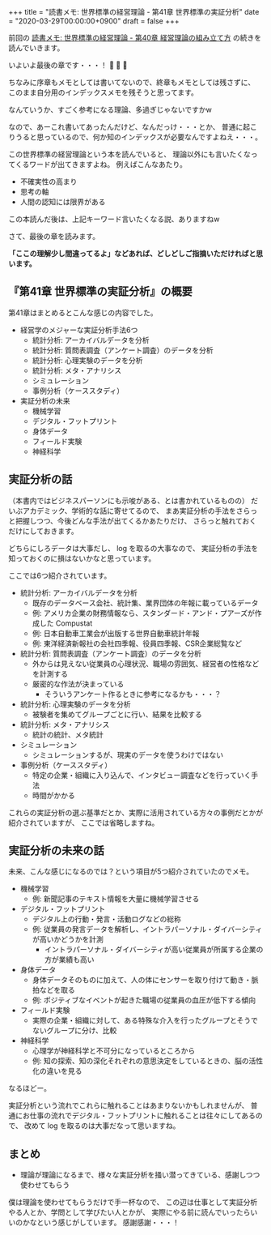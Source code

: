 +++
title = "読書メモ: 世界標準の経営理論 - 第41章 世界標準の実証分析"
date = "2020-03-29T00:00:00+0900"
draft = false
+++

前回の [読書メモ: 世界標準の経営理論 - 第40章 経営理論の組み立て方](/biz/20200327/) の続きを読んでいきます。

いよいよ最後の章です・・・！ :tada: :tada: :tada:

ちなみに序章もメモとしては書いてないので、終章もメモとしては残さずに、
このまま自分用のインデックスメモを残そうと思ってます。

なんていうか、すごく参考になる理論、多過ぎじゃないですかw

なので、あーこれ書いてあったんだけど、なんだっけ・・・とか、
普通に起こりうると思っているので、何か知のインデックスが必要なんですよねえ・・・。

この世界標準の経営理論という本を読んでいると、
理論以外にも言いたくなってくるワードが出てきますよね。
例えばこんなあたり。

- 不確実性の高まり
- 思考の軸
- 人間の認知には限界がある

この本読んだ後は、上記キーワード言いたくなる説、ありますねw

さて、最後の章を読みます。

**「ここの理解少し間違ってるよ」などあれば、どしどしご指摘いただければと思います。**



## 『第41章 世界標準の実証分析』の概要

第41章はまとめるとこんな感じの内容でした。

- 経営学のメジャーな実証分析手法6つ
    - 統計分析: アーカイバルデータを分析
    - 統計分析: 質問表調査（アンケート調査）のデータを分析
    - 統計分析: 心理実験のデータを分析
    - 統計分析: メタ・アナリシス
    - シミュレーション
    - 事例分析（ケーススタディ）
- 実証分析の未来
    - 機械学習
    - デジタル・フットプリント
    - 身体データ
    - フィールド実験
    - 神経科学



## 実証分析の話

（本書内ではビジネスパーソンにも示唆がある、とは書かれているものの）
だいぶアカデミック、学術的な話に寄せてるので、
まあ実証分析の手法をさらっと把握しつつ、今後どんな手法が出てくるかあたりだけ、
さらっと触れておくだけにしておきます。

どちらにしろデータは大事だし、 log を取るの大事なので、
実証分析の手法を知っておくのに損はないかなと思っています。

ここでは6つ紹介されています。

- 統計分析: アーカイバルデータを分析
    - 既存のデータベース会社、統計集、業界団体の年報に載っているデータ
    - 例: アメリカ企業の財務情報なら、スタンダード・アンド・プアーズが作成した Compustat
    - 例: 日本自動車工業会が出版する世界自動車統計年報
    - 例: 東洋経済新報社の会社四季報、役員四季報、CSR企業総覧など
- 統計分析: 質問表調査（アンケート調査）のデータを分析
    - 外からは見えない従業員の心理状況、職場の雰囲気、経営者の性格などを計測する
    - 厳密的な作法が決まっている
        - そういうアンケート作るときに参考になるかも・・・？
- 統計分析: 心理実験のデータを分析
    - 被験者を集めてグループごとに行い、結果を比較する
- 統計分析: メタ・アナリシス
    - 統計の統計、メタ統計
- シミュレーション
    - シミュレーションするが、現実のデータを使うわけではない
- 事例分析（ケーススタディ）
    - 特定の企業・組織に入り込んで、インタビュー調査などを行っていく手法
    - 時間がかかる

これらの実証分析の選ぶ基準だとか、実際に活用されている方々の事例だとかが紹介されていますが、
ここでは省略しますね。



## 実証分析の未来の話

未来、こんな感じになるのでは？という項目が5つ紹介されていたのでメモ。

- 機械学習
    - 例: 新聞記事のテキスト情報を大量に機械学習させる
- デジタル・フットプリント
    - デジタル上の行動・発言・活動ログなどの総称
    - 例: 従業員の発言データを解析し、イントラパーソナル・ダイバーシティが高いかどうかを計測
        - イントラパーソナル・ダイバーシティが高い従業員が所属する企業の方が業績も高い
- 身体データ
    - 身体データそのものに加えて、人の体にセンサーを取り付けて動き・脈拍などを取る
    - 例: ポジティブなイベントが起きた職場の従業員の血圧が低下する傾向
- フィールド実験
    - 実際の企業・組織に対して、ある特殊な介入を行ったグループとそうでないグループに分け、比較
- 神経科学
    - 心理学が神経科学と不可分になっているところから
    - 例: 知の探索、知の深化それぞれの意思決定をしているときの、脳の活性化の違いを見る

なるほどー。

実証分析という流れでこれらに触れることはあまりないかもしれませんが、
普通にお仕事の流れでデジタル・フットプリントに触れることは往々にしてあるので、
改めて log を取るのは大事だなって思いますね。



## まとめ

- 理論が理論になるまで、様々な実証分析を掻い潜ってきている、感謝しつつ使わせてもらう

僕は理論を使わせてもらうだけで手一杯なので、
この辺は仕事として実証分析やる人とか、学問として学びたい人とかが、
実際にやる前に読んでいったらいいのかなという感じがしています。
感謝感謝・・・！